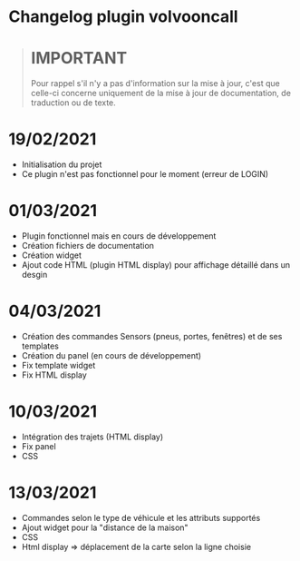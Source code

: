 # Changelog plugin volvooncall

># IMPORTANT
>
>Pour rappel s'il n'y a pas d'information sur la mise à jour, c'est que celle-ci concerne uniquement de la mise à jour de documentation, de traduction ou de texte.

# 19/02/2021

- Initialisation du projet
- Ce plugin n'est pas fonctionnel pour le moment (erreur de LOGIN)

# 01/03/2021
 - Plugin fonctionnel mais en cours de développement
 - Création fichiers de documentation
 - Création widget
 - Ajout code HTML (plugin HTML display) pour affichage détaillé dans un desgin

# 04/03/2021
 - Création des commandes Sensors (pneus, portes, fenêtres) et de ses templates
 - Création du panel (en cours de développement)
 - Fix template widget
 - Fix HTML display

 # 10/03/2021
 - Intégration des trajets (HTML display)
 - Fix panel
 - CSS

  # 13/03/2021
 - Commandes selon le type de véhicule et les attributs supportés
 - Ajout widget pour la "distance de la maison"
 - CSS
 - Html display => déplacement de la carte selon la ligne choisie

